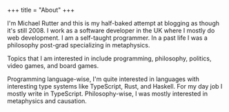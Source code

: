 +++
title = "About"
+++

I'm Michael Rutter and this is my half-baked attempt at blogging as though it's
still 2008. I work as a software developer in the UK where I mostly do web
development. I am a self-taught programmer. In a past life I was a philosophy
post-grad specializing in metaphysics.

Topics that I am interested in include programming, philosophy, politics, video
games, and board games.

Programming language-wise, I'm quite interested in languages with interesting
type systems like TypeScript, Rust, and Haskell. For my day job I mostly write
in TypeScript. Philosophy-wise, I was mostly interested in metaphysics and
causation.
